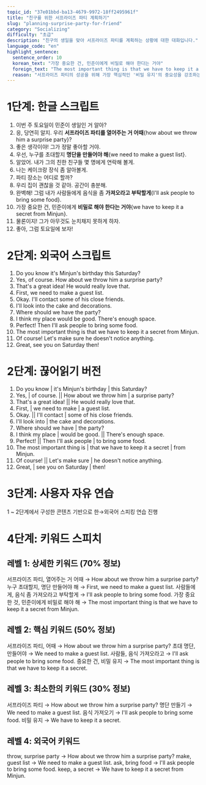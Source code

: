 ```yaml
---
topic_id: "37e01bbd-ba13-4679-9972-18ff2495961f"
title: "친구를 위한 서프라이즈 파티 계획하기"
slug: "planning-surprise-party-for-friend"
category: "Socializing"
difficulty: "초급"
description: "친구의 생일을 맞아 서프라이즈 파티를 계획하는 상황에 대한 대화입니다."
language_code: "en"
highlight_sentence:
  sentence_order: 10
  korean_text: "가장 중요한 건, 민준이에게 비밀로 해야 한다는 거야"
  foreign_text: "The most important thing is that we have to keep it a secret from Minjun"
  reason: "서프라이즈 파티의 성공을 위해 가장 핵심적인 '비밀 유지'의 중요성을 강조하는 문장입니다."
---
```


# 1단계: 한글 스크립트

1. 이번 주 토요일이 민준이 생일인 거 알아?
2. 응, 당연히 알지. 우리 **서프라이즈 파티를 열어주는 거 어때**{how about we throw him a surprise party}?
3. 좋은 생각이야! 그가 정말 좋아할 거야.
4. 우선, 누구를 초대할지 **명단을 만들어야 해**{we need to make a guest list}.
5. 알았어. 내가 그의 친한 친구들 몇 명에게 연락해 볼게.
6. 나는 케이크랑 장식 좀 알아볼게.
7. 파티 장소는 어디로 할까?
8. 우리 집이 괜찮을 것 같아. 공간이 충분해.
9. 완벽해! 그럼 내가 사람들에게 음식을 좀 **가져오라고 부탁할게**{I'll ask people to bring some food}.
10. 가장 중요한 건, 민준이에게 **비밀로 해야 한다는 거야**{we have to keep it a secret from Minjun}.
11. 물론이지! 그가 아무것도 눈치채지 못하게 하자.
12. 좋아, 그럼 토요일에 보자!

# 2단계: 외국어 스크립트

1. Do you know it's Minjun's birthday this Saturday?
2. Yes, of course. How about we throw him a surprise party?
3. That's a great idea! He would really love that.
4. First, we need to make a guest list.
5. Okay. I'll contact some of his close friends.
6. I'll look into the cake and decorations.
7. Where should we have the party?
8. I think my place would be good. There's enough space.
9. Perfect! Then I'll ask people to bring some food.
10. The most important thing is that we have to keep it a secret from Minjun.
11. Of course! Let's make sure he doesn't notice anything.
12. Great, see you on Saturday then!

# 2단계: 끊어읽기 버전

1. Do you know | it's Minjun's birthday | this Saturday?
2. Yes, | of course. || How about we throw him | a surprise party?
3. That's a great idea! || He would really love that.
4. First, | we need to make | a guest list.
5. Okay. || I'll contact | some of his close friends.
6. I'll look into | the cake and decorations.
7. Where should we have | the party?
8. I think my place | would be good. || There's enough space.
9. Perfect! || Then I'll ask people | to bring some food.
10. The most important thing is | that we have to keep it a secret | from Minjun.
11. Of course! || Let's make sure | he doesn't notice anything.
12. Great, | see you on Saturday | then!

# 3단계: 사용자 자유 연습

1 ~ 2단계에서 구성한 콘텐츠 기반으로 한→외국어 스피킹 연습 진행

# 4단계: 키워드 스피치

## 레벨 1: 상세한 키워드 (70% 정보)

서프라이즈 파티, 열어주는 거 어때 → How about we throw him a surprise party?
누구 초대할지, 명단 만들어야 해 → First, we need to make a guest list.
사람들에게, 음식 좀 가져오라고 부탁할게 → I'll ask people to bring some food.
가장 중요한 것, 민준이에게 비밀로 해야 해 → The most important thing is that we have to keep it a secret from Minjun.

## 레벨 2: 핵심 키워드 (50% 정보)

서프라이즈 파티, 어때 → How about we throw him a surprise party?
초대 명단, 만들어야 → We need to make a guest list.
사람들, 음식 가져오라고 → I'll ask people to bring some food.
중요한 건, 비밀 유지 → The most important thing is that we have to keep it a secret.

## 레벨 3: 최소한의 키워드 (30% 정보)

서프라이즈 파티 → How about we throw him a surprise party?
명단 만들기 → We need to make a guest list.
음식 가져오기 → I'll ask people to bring some food.
비밀 유지 → We have to keep it a secret.

## 레벨 4: 외국어 키워드

throw, surprise party → How about we throw him a surprise party?
make, guest list → We need to make a guest list.
ask, bring food → I'll ask people to bring some food.
keep, a secret → We have to keep it a secret from Minjun.
